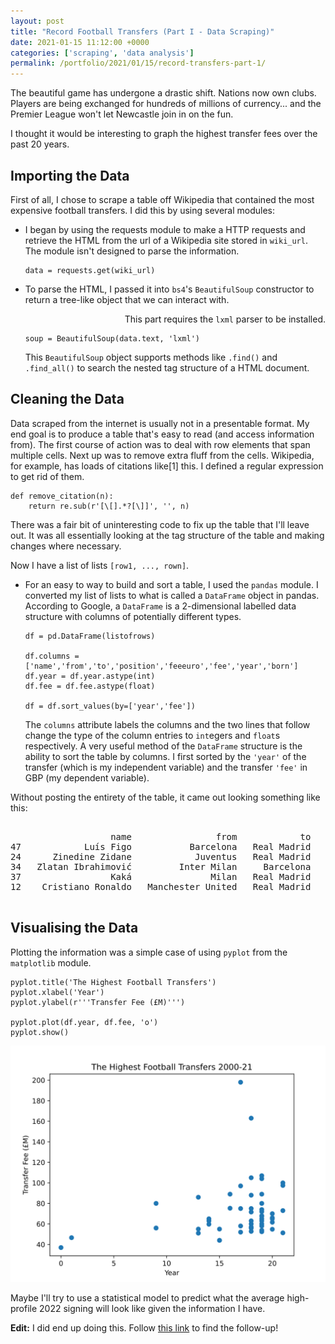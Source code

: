 ```yaml
---
layout: post
title: "Record Football Transfers (Part I - Data Scraping)"
date: 2021-01-15 11:12:00 +0000
categories: ['scraping', 'data analysis']
permalink: /portfolio/2021/01/15/record-transfers-part-1/
---
```


<p>The beautiful game has undergone a drastic shift. Nations now own clubs. Players are being exchanged for hundreds of millions of currency... and the Premier League won't let Newcastle join in on the fun.</p>

<p>I thought it would be interesting to graph the highest transfer fees over the past 20 years.</p>

<h2>Importing the Data</h2>

<p>First of all, I chose to scrape a table off Wikipedia that contained the most expensive football transfers. I did this by using several modules:</p>

<ul>
  <li><p>I began by using the requests module to make a HTTP requests and retrieve the HTML from the url of a Wikipedia site stored in <code>wiki_url</code>. The module isn't designed to parse the information.
  <pre><code>data = requests.get(wiki_url)</code></pre>
  </p></li>
  
  <li>
    <p>To parse the HTML, I passed it into <code>bs4</code>'s <code>BeautifulSoup</code> constructor to return a tree-like object that we can interact with.</p>
    <p style="text-align:right;"><span class="warning">This part requires the <code>lxml</code> parser to be installed. </span></p>
    <p><pre><code>soup = BeautifulSoup(data.text, 'lxml')</code></pre></p>
    <p>This <code>BeautifulSoup</code> object supports methods like <code>.find()</code> and <code>.find_all()</code> to search the nested tag structure of a HTML document.</p>
  </li>
</ul>

<h2>Cleaning the Data</h2>

<p>Data scraped from the internet is usually not in a presentable format. My end goal is to produce a table that's easy to read (and access information from). The first course of action was to deal with row elements that span multiple cells. Next up was to remove extra fluff from the cells. Wikipedia, for example, has loads of citations like[1] this. I defined a regular expression to get rid of them.
<pre><code>def remove_citation(n):
    return re.sub(r'[\[].*?[\]]', '', n)</code></pre>
There was a fair bit of uninteresting code to fix up the table that I'll leave out. It was all essentially looking at the tag structure of the table and making changes where necessary.</p>

<p>Now I have a list of lists <code>[row1, ..., rown]</code>.</p>

<ul>
  <li><p>For an easy to way to build and sort a table, I used the <code>pandas</code> module. I converted my list of lists to what is called a <code>DataFrame</code> object in pandas. According to Google, a <code>DataFrame</code> is a 2-dimensional labelled data structure with columns of potentially different types.</p>

<pre><code>df = pd.DataFrame(listofrows)

df.columns = ['name','from','to','position','feeeuro','fee','year','born']
df.year = df.year.astype(int)
df.fee = df.fee.astype(float)

df = df.sort_values(by=['year','fee'])</code></pre>

<p>The <code>columns</code> attribute labels the columns and the two lines that follow change the type of the column entries to <code>int</code>egers and <code>float</code>s respectively. A very useful method of the <code>DataFrame</code> structure is the ability to sort the table by columns. I first sorted by the <code>'year'</code> of the transfer (which is my independent variable) and the transfer <code>'fee'</code> in GBP (my dependent variable).</p>
  </li>
</ul>

<p>Without posting the entirety of the table, it came out looking something like this:</p>

<pre>
<!-- <code> -->
                   name                from            to     position  feeeuro     fee  year  born
47            Luís Figo           Barcelona   Real Madrid   Midfielder       62   37.00     0  1972
24      Zinedine Zidane            Juventus   Real Madrid   Midfielder       76   46.60     1  1972
34   Zlatan Ibrahimović         Inter Milan     Barcelona      Forward     69.5   56.00     9  1981
37                 Kaká               Milan   Real Madrid   Midfielder       67   56.00     9  1982
12    Cristiano Ronaldo   Manchester United   Real Madrid      Forward       94   80.00     9  1985
<!-- </code> -->
</pre>

<h2>Visualising the Data</h2>

<p>Plotting the information was a simple case of using <code>pyplot</code> from the <code>matplotlib</code> module.</p>

<pre><code>pyplot.title('The Highest Football Transfers')
pyplot.xlabel('Year')
pyplot.ylabel(r'''Transfer Fee (£M)''')

pyplot.plot(df.year, df.fee, 'o')
pyplot.show()</code></pre>

<img src="/assets/portfolio/2021/01/15/record-transfers-part-1/wikitransfers.svg" class="center">

<p>Maybe I'll try to use a statistical model to predict what the average high-profile 2022 signing will look like given the information I have.</p>

<p><strong>Edit:</strong> I did end up doing this. Follow <a href="/portfolio/2021/08/12/record-transfers-part-2/">this link</a> to find the follow-up!</p>